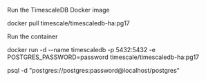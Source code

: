 Run the TimescaleDB Docker image

docker pull timescale/timescaledb-ha:pg17

Run the container

docker run -d --name timescaledb -p 5432:5432 -e POSTGRES_PASSWORD=password timescale/timescaledb-ha:pg17

psql -d "postgres://postgres:password@localhost/postgres"
